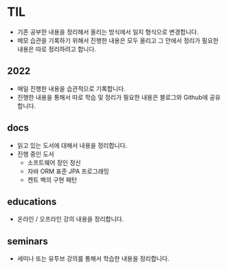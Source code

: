 TIL
===

-	기존 공부한 내용을 정리해서 올리는 방식에서 일지 형식으로 변경합니다.
-	메모 습관을 기록하기 위해서 진행한 내용은 모두 올리고 그 안에서 정리가 필요한 내용은 따로 정리하려고 합니다.

2022
----

-	매일 진행한 내용을 습관적으로 기록합니다.
-	진행한 내용을 통해서 따로 학습 및 정리가 필요한 내용은 블로그와 Github에 공유합니다.

docs
----

-	읽고 있는 도서에 대해서 내용을 정리합니다.
-	진행 중인 도서
	-	소프트웨어 장인 정신
	-	자바 ORM 표준 JPA 프로그래밍
	-	켄트 벡의 구현 패턴

educations
----------

-	온라인 / 오프라인 강의 내용을 정리합니다.

seminars
--------

-	세미나 또는 유투브 강의를 통해서 학습한 내용을 정리합니다.
